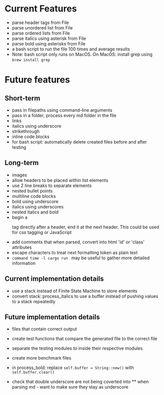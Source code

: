 # Current Features

- parse header tags from File
- parse unordered list from File
- parse ordered lists from File
- parse italics using asterisk from File
- parse bold using asterisks from File
- a bash script to run the file 100 times and average results
- Note: bash script only runs on MacOS. On MacOS: install grep using `brew install grep`

# Future features

## Short-term

- pass in filepaths using command-line arguments
- pass in a folder, process every md folder in the file
- links
- italics using underscore
- strikethrough
- inline code blocks
- for bash script: automatically delete created files before and after testing

## Long-term

- images
- allow headers to be placed within list elements
- use 2 line breaks to separate elements
- nested bullet points
- multiline code blocks
- bold using underscore
- italics using underscores
- nested italics and bold
- begin a <p> tag directly after a header, end it at the next header. This could be used for css tagging or JavaScript
- add comments that when parsed, convert into html 'id' or 'class' attributes
- escape characters to treat next formatting token as plain text
- `command time -l cargo run ` may be useful to gather more detailed information

## Current implementation details

- use a stack instead of Finite State Machine to store elements
- convert stack::process_italics to use a buffer instead of pushing values to a stack repeatedly

## Future implementation details

- files that contain correct output
- create test functions that compare the generated file to the correct file
- separate the testing modules to inside their respective modules
- create more benchmark files

- in process_bold: replace `self.buffer = String::new()` with `self.buffer.clear()`
- check that double underscore are not being coverted into \*\* when parsing md - want to make sure they stay as underscore
